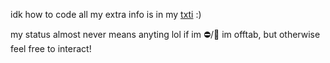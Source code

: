 idk how to code all my extra info is in my [txti](https://txti.es/wojak) :)

my status almost never means anyting lol if im ⛔/🌙 im offtab, but otherwise feel free to interact! 
